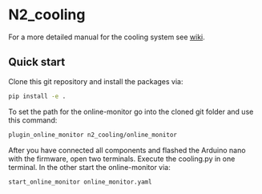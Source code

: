 # N2_cooling
For a more detailed manual for the cooling system see [wiki](https://github.com/SiLab-Bonn/n2_cooling/wiki/Manual-for-the-N2-cooling-system). 
## Quick start
Clone this git repository and install the packages via:
```bash
pip install -e .
```
To set the path for the online-monitor go into the cloned git folder and use this command:
```bash
plugin_online_monitor n2_cooling/online_monitor
```
After you have connected all components and flashed the Arduino nano with the firmware, open two terminals. Execute the cooling.py in one terminal. In the other start the online-monitor via:
```bash
start_online_monitor online_monitor.yaml
```


